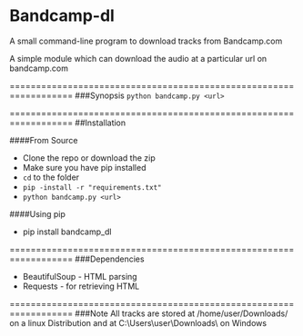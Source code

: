 # Bandcamp-dl
A small command-line program to download tracks from Bandcamp.com 

A simple module which can download the audio at a particular url on bandcamp.com

==================================================================
###Synopsis
 `python bandcamp.py <url>`

==================================================================
##Installation

####From Source
* Clone the repo or download the zip
* Make sure you have pip installed
* `cd` to the folder
* `pip -install -r "requirements.txt"`
* `python bandcamp.py <url>`

####Using pip
* pip install bandcamp_dl

==================================================================
###Dependencies
* BeautifulSoup - HTML parsing
* Requests - for retrieving HTML

==================================================================
###Note
All tracks are stored at /home/user/Downloads/ on a linux Distribution and at C:\Users\user\Downloads\ on Windows
